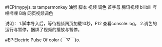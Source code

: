 #(EP)mypyjs_ts
tampermonkey 油猴 脚本 视频 调色 首字母 腾讯视频 bilibili 哔哩哔哩 B站 网页视频调色

说明：
1.脚本导入后，等待视频网页加载10秒，F12 查看console.log。
2.调色的运行与暂停，捆绑了视频的播放与暂停。

#EP:Electric Pulse Of color (￣▽￣)σ.
